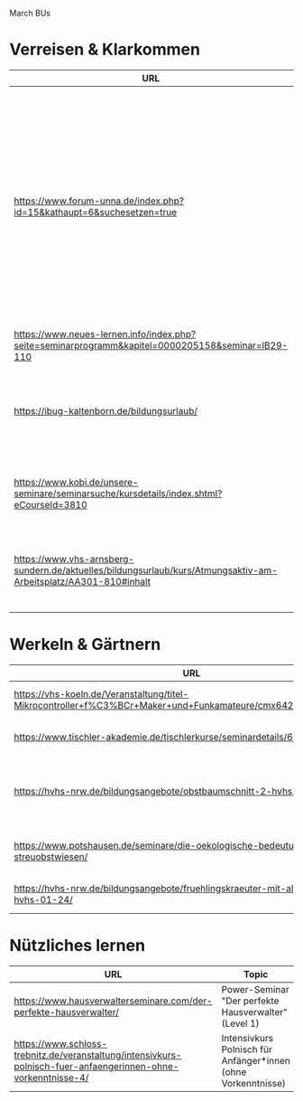 March BUs

# Verreisen & Klarkommen

| URL         | Topic     | Location | Notes | 
|--------------|-----------|------------|--------------|
| https://www.forum-unna.de/index.php?id=15&kathaupt=6&suchesetzen=true | Studienreise      | folgende Orte möglich: [Danzig](https://www.forum-unna.de/bildungsurlaub/kurssuche/kurs/DanzigGdansk-Europazwischengesternundheute/F24004#inhalt), Dresden, [Felseninsel Helgoland](https://www.forum-unna.de/bildungsurlaub/kurssuche/kurs/HelgolandChancenundRisikenaufderHochseeinselHelgoland/F24306#inhalt), [Borkum (mit Fahrrad)](https://www.forum-unna.de/bildungsurlaub/kurssuche/kurs/BorkumDasmaritimeLebenalsregionaleIdentitaetEineInselimWandel/F24311#inhalt), [Hooge (Hallig im Wattenmeer)](https://www.forum-unna.de/bildungsurlaub/kurssuche/kurs/HoogeLandunterHalligenimNationalparkSchleswig-HolsteinischenWattenmeer/F24405#inhalt), Langeoog, Spiekeroog, Sylt, [Ostsee: Rügen](https://www.forum-unna.de/bildungsurlaub/kurssuche/kurs/RuegenMythosRuegen-MehralsMeerundKreide/F24325#inhalt), Bregenzerwald Alpen, [Hamburg + Lübeck + Lüneburg (Hanse)](https://www.forum-unna.de/bildungsurlaub/kurssuche/kurs/HamburgLuebeckLueneburg-DieHanseundihrErbe/F24213#inhalt)       | ... |
|https://www.neues-lernen.info/index.php?seite=seminarprogramm&kapitel=0000205158&seminar=IB29-110|Aufbruch zu neuen Wegen. Wandernd.|Köln|...|
|https://ibug-kaltenborn.de/bildungsurlaub/|fit for work – fit for life:Ernährung, Bewegung und Entspannung als Grundlagen der Gesundheit und des beruflichen Leistungsvermögens|Sylt|https://bildungsurlaub.de/seminare/seminar_fit-for-work-fit-for-life-ernaehrung-bewegung-und-entspannung-als-grundlage-der-gesundheit-und-des-beruflichen-leistungsvermoegens-nordseeinsel-sylt_241-156044.html|
| https://www.kobi.de/unsere-seminare/seminarsuche/kursdetails/index.shtml?eCourseId=3810      | Resilienztraining hinterm Deich – Mehr Widerstandskraft und Gelassenheit im Beruf  | Langeoog      | ... |
|https://www.vhs-arnsberg-sundern.de/aktuelles/bildungsurlaub/kurs/Atmungsaktiv-am-Arbeitsplatz/AA301-810#inhalt|Atmungsaktiv am Arbeitsplatz|Altenhellefelder Str. 10, 59846 Sundern (Sauerland: Zwischen Kassel und Düsseldorf)|...|


# Werkeln & Gärtnern

| URL         | Topic     | Location | Notes | 
|--------------|-----------|------------|--------------|
|https://vhs-koeln.de/Veranstaltung/titel-Mikrocontroller+f%C3%BCr+Maker+und+Funkamateure/cmx6424536ddf9b3.html| Mikrocontroller für Maker und Funkamateure |Köln|...|
|https://www.tischler-akademie.de/tischlerkurse/seminardetails/626.html|Bildungsurlaub Kompaktkurs Tischlern BU9 |Hamburg Altona|...|
|https://hvhs-nrw.de/bildungsangebote/obstbaumschnitt-2-hvhs-62-24/|Von Obstbaumschnitt, Beerenpflege und anderen Frücht(ch)en (HVHS 62/24)|59387 Ascheberg|...|
|https://www.potshausen.de/seminare/die-oekologische-bedeutung-von-streuobstwiesen/|Die ökologische Bedeutung von Streuobstwiesen|Ostfriesland -- Potshauser Str. 20, 26842 Ostrhauderfehn|https://bildungsurlaub.de/seminare/seminar_die-oekologische-bedeutung-von-streuobstwiesen-fuer-den-arten-und-naturschutz_241-156592.html|
|https://hvhs-nrw.de/bildungsangebote/fruehlingskraeuter-mit-allen-sinnen-hvhs-01-24/|Frühlingskräuter mit allen Sinnen! (HVHS 01/24)|46499 Hamminkeln |...|


# Nützliches lernen

| URL         | Topic     | Location | Notes | 
|--------------|-----------|------------|--------------|
|https://www.hausverwalterseminare.com/der-perfekte-hausverwalter/|Power-Seminar "Der perfekte Hausverwalter" (Level 1)|Alzenau|...|
|https://www.schloss-trebnitz.de/veranstaltung/intensivkurs-polnisch-fuer-anfaengerinnen-ohne-vorkenntnisse-4/|Intensivkurs Polnisch für Anfänger*innen (ohne Vorkenntnisse)|Schloss Trebnitz (ca 60 km von Berlin)|...|

